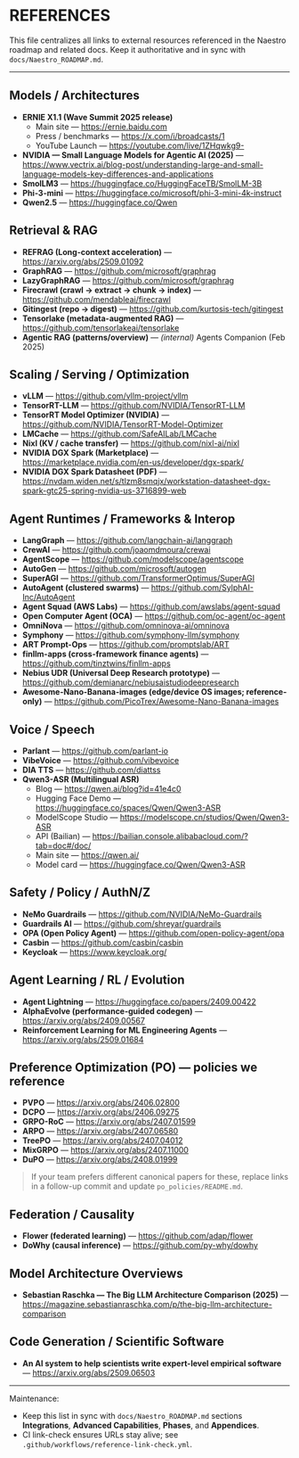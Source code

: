 # REFERENCES

This file centralizes all links to external resources referenced in the Naestro roadmap and related docs. Keep it authoritative and in sync with `docs/Naestro_ROADMAP.md`.

---

## Models / Architectures
- **ERNIE X1.1 (Wave Summit 2025 release)**
  - Main site — https://ernie.baidu.com
  - Press / benchmarks — https://x.com/i/broadcasts/1
  - YouTube Launch — https://youtube.com/live/1ZHqwkg9-
- **NVIDIA — Small Language Models for Agentic AI (2025)** — https://www.vectrix.ai/blog-post/understanding-large-and-small-language-models-key-differences-and-applications
- **SmolLM3** — https://huggingface.co/HuggingFaceTB/SmolLM-3B
- **Phi-3-mini** — https://huggingface.co/microsoft/phi-3-mini-4k-instruct
- **Qwen2.5** — https://huggingface.co/Qwen

## Retrieval & RAG
- **REFRAG (Long-context acceleration)** — https://arxiv.org/abs/2509.01092
- **GraphRAG** — https://github.com/microsoft/graphrag
- **LazyGraphRAG** — https://github.com/microsoft/graphrag
- **Firecrawl (crawl → extract → chunk → index)** — https://github.com/mendableai/firecrawl
- **Gitingest (repo → digest)** — https://github.com/kurtosis-tech/gitingest
- **Tensorlake (metadata-augmented RAG)** — https://github.com/tensorlakeai/tensorlake
- **Agentic RAG (patterns/overview)** — *(internal)* Agents Companion (Feb 2025)

## Scaling / Serving / Optimization
- **vLLM** — https://github.com/vllm-project/vllm
- **TensorRT-LLM** — https://github.com/NVIDIA/TensorRT-LLM
- **TensorRT Model Optimizer (NVIDIA)** — https://github.com/NVIDIA/TensorRT-Model-Optimizer
- **LMCache** — https://github.com/SafeAILab/LMCache
- **Nixl (KV / cache transfer)** — https://github.com/nixl-ai/nixl
- **NVIDIA DGX Spark (Marketplace)** — https://marketplace.nvidia.com/en-us/developer/dgx-spark/
- **NVIDIA DGX Spark Datasheet (PDF)** — https://nvdam.widen.net/s/tlzm8smqjx/workstation-datasheet-dgx-spark-gtc25-spring-nvidia-us-3716899-web

## Agent Runtimes / Frameworks & Interop
- **LangGraph** — https://github.com/langchain-ai/langgraph
- **CrewAI** — https://github.com/joaomdmoura/crewai
- **AgentScope** — https://github.com/modelscope/agentscope
- **AutoGen** — https://github.com/microsoft/autogen
- **SuperAGI** — https://github.com/TransformerOptimus/SuperAGI
- **AutoAgent (clustered swarms)** — https://github.com/SylphAI-Inc/AutoAgent
- **Agent Squad (AWS Labs)** — https://github.com/awslabs/agent-squad
- **Open Computer Agent (OCA)** — https://github.com/oc-agent/oc-agent
- **OmniNova** — https://github.com/omninova-ai/omninova
- **Symphony** — https://github.com/symphony-llm/symphony
- **ART Prompt-Ops** — https://github.com/promptslab/ART
- **finllm-apps (cross-framework finance agents)** — https://github.com/tinztwins/finllm-apps
- **Nebius UDR (Universal Deep Research prototype)** — https://github.com/demianarc/nebiusaistudiodeepresearch
- **Awesome-Nano-Banana-images (edge/device OS images; reference-only)** — https://github.com/PicoTrex/Awesome-Nano-Banana-images

## Voice / Speech
- **Parlant** — https://github.com/parlant-io
- **VibeVoice** — https://github.com/vibevoice
- **DIA TTS** — https://github.com/diattss
- **Qwen3-ASR (Multilingual ASR)**  
  - Blog — https://qwen.ai/blog?id=41e4c0  
  - Hugging Face Demo — https://huggingface.co/spaces/Qwen/Qwen3-ASR  
  - ModelScope Studio — https://modelscope.cn/studios/Qwen/Qwen3-ASR  
  - API (Bailian) — https://bailian.console.alibabacloud.com/?tab=doc#/doc/  
  - Main site — https://qwen.ai/  
  - Model card — https://huggingface.co/Qwen/Qwen3-ASR

## Safety / Policy / AuthN/Z
- **NeMo Guardrails** — https://github.com/NVIDIA/NeMo-Guardrails
- **Guardrails AI** — https://github.com/shreyar/guardrails
- **OPA (Open Policy Agent)** — https://github.com/open-policy-agent/opa
- **Casbin** — https://github.com/casbin/casbin
- **Keycloak** — https://www.keycloak.org/

## Agent Learning / RL / Evolution
- **Agent Lightning** — https://huggingface.co/papers/2409.00422
- **AlphaEvolve (performance-guided codegen)** — https://arxiv.org/abs/2409.00567
- **Reinforcement Learning for ML Engineering Agents** — https://arxiv.org/abs/2509.01684

## Preference Optimization (PO) — policies we reference
- **PVPO** — https://arxiv.org/abs/2406.02800  
- **DCPO** — https://arxiv.org/abs/2406.09275  
- **GRPO-RoC** — https://arxiv.org/abs/2407.01599  
- **ARPO** — https://arxiv.org/abs/2407.06580  
- **TreePO** — https://arxiv.org/abs/2407.04012  
- **MixGRPO** — https://arxiv.org/abs/2407.11000  
- **DuPO** — https://arxiv.org/abs/2408.01999  
> If your team prefers different canonical papers for these, replace links in a follow-up commit and update `po_policies/README.md`.

## Federation / Causality
- **Flower (federated learning)** — https://github.com/adap/flower
- **DoWhy (causal inference)** — https://github.com/py-why/dowhy

## Model Architecture Overviews
- **Sebastian Raschka — The Big LLM Architecture Comparison (2025)** — https://magazine.sebastianraschka.com/p/the-big-llm-architecture-comparison

## Code Generation / Scientific Software
- **An AI system to help scientists write expert-level empirical software** — https://arxiv.org/abs/2509.06503

---

Maintenance:
- Keep this list in sync with `docs/Naestro_ROADMAP.md` sections **Integrations**, **Advanced Capabilities**, **Phases**, and **Appendices**.
- CI link-check ensures URLs stay alive; see `.github/workflows/reference-link-check.yml`.
